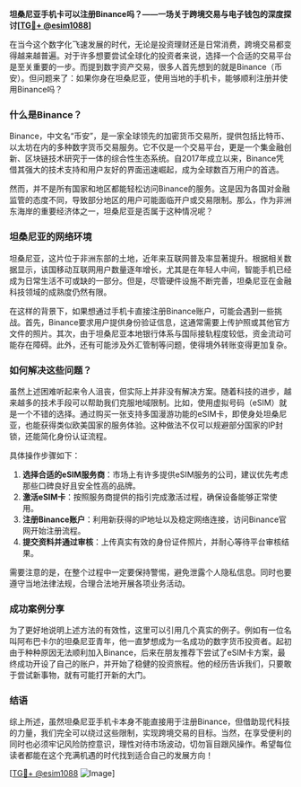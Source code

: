 **坦桑尼亚手机卡可以注册Binance吗？——一场关于跨境交易与电子钱包的深度探讨[[TG💪+ @esim1088](https://t.me/s/esim1088)]**

在当今这个数字化飞速发展的时代，无论是投资理财还是日常消费，跨境交易都变得越来越普遍。对于许多想要尝试全球化的投资者来说，选择一个合适的交易平台是至关重要的一步。而提到数字资产交易，很多人首先想到的就是Binance（币安）。但问题来了：如果你身在坦桑尼亚，使用当地的手机卡，能够顺利注册并使用Binance吗？

### 什么是Binance？

Binance，中文名“币安”，是一家全球领先的加密货币交易所，提供包括比特币、以太坊在内的多种数字货币交易服务。它不仅是一个交易平台，更是一个集金融创新、区块链技术研究于一体的综合性生态系统。自2017年成立以来，Binance凭借其强大的技术支持和用户友好的界面迅速崛起，成为全球数百万用户的首选。

然而，并不是所有国家和地区都能轻松访问Binance的服务。这是因为各国对金融监管的态度不同，导致部分地区的用户可能面临开户或交易限制。那么，作为非洲东海岸的重要经济体之一，坦桑尼亚是否属于这种情况呢？

### 坦桑尼亚的网络环境

坦桑尼亚，这片位于非洲东部的土地，近年来互联网普及率显著提升。根据相关数据显示，该国移动互联网用户数量逐年增长，尤其是在年轻人中间，智能手机已经成为日常生活不可或缺的一部分。但是，尽管硬件设施不断完善，坦桑尼亚在金融科技领域的成熟度仍然有限。

在这样的背景下，如果想通过手机卡直接注册Binance账户，可能会遇到一些挑战。首先，Binance要求用户提供身份验证信息，这通常需要上传护照或其他官方文件的照片。其次，由于坦桑尼亚本地银行体系与国际接轨程度较低，资金流动可能存在障碍。此外，还有可能涉及外汇管制等问题，使得境外转账变得更加复杂。

### 如何解决这些问题？

虽然上述困难听起来令人沮丧，但实际上并非没有解决方案。随着科技的进步，越来越多的技术手段可以帮助我们克服地域限制。比如，使用虚拟号码（eSIM）就是一个不错的选择。通过购买一张支持多国漫游功能的eSIM卡，即使身处坦桑尼亚，也能获得类似欧美国家的服务体验。这种做法不仅可以规避部分国家的IP封锁，还能简化身份认证流程。

具体操作步骤如下：
1. **选择合适的eSIM服务商**：市场上有许多提供eSIM服务的公司，建议优先考虑那些口碑良好且安全性高的品牌。
2. **激活eSIM卡**：按照服务商提供的指引完成激活过程，确保设备能够正常使用。
3. **注册Binance账户**：利用新获得的IP地址以及稳定网络连接，访问Binance官网开始注册流程。
4. **提交资料并通过审核**：上传真实有效的身份证件照片，并耐心等待平台审核结果。

需要注意的是，在整个过程中一定要保持警惕，避免泄露个人隐私信息。同时也要遵守当地法律法规，合理合法地开展各项业务活动。

### 成功案例分享

为了更好地说明上述方法的有效性，这里可以引用几个真实的例子。例如有一位名叫阿布巴卡尔的坦桑尼亚青年，他一直梦想成为一名成功的数字货币投资者。起初由于种种原因无法顺利加入Binance，后来在朋友推荐下尝试了eSIM卡方案，最终成功开设了自己的账户，并开始了稳健的投资旅程。他的经历告诉我们，只要敢于尝试新事物，就有可能打开新的大门。

### 结语

综上所述，虽然坦桑尼亚手机卡本身不能直接用于注册Binance，但借助现代科技的力量，我们完全可以绕过这些限制，实现跨境交易的目标。当然，在享受便利的同时也必须牢记风险防控意识，理性对待市场波动，切勿盲目跟风操作。希望每位读者都能在这个充满机遇的时代找到适合自己的发展方向！

[[TG💪+ @esim1088](https://t.me/s/esim1088) ![Image](https://i.postimg.cc/4NQfJmqS/Snipaste-2025-05-13-00-14-12.png)]